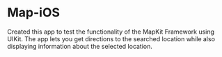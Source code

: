 # Map-iOS
Created this app to test the functionality of the MapKit Framework using UIKit.
The app lets you get directions to the searched location while also displaying information about the selected location.
